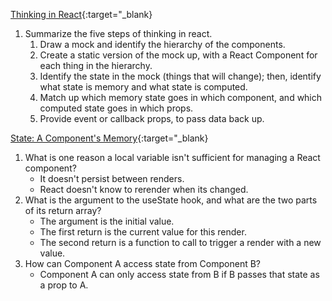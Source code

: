 [Thinking in React](https://react.dev/learn/thinking-in-react){:target="\_blank}

1. Summarize the five steps of thinking in react.
   1. Draw a mock and identify the hierarchy of the components.
   1. Create a static version of the mock up, with a React Component for each thing in the hierarchy.
   1. Identify the state in the mock (things that will change); then, identify what state is memory and what state is computed.
   1. Match up which memory state goes in which component, and which computed state goes in which props.
   1. Provide event or callback props, to pass data back up.

[State: A Component's Memory](https://react.dev/learn/state-a-components-memory){:target="\_blank}

1. What is one reason a local variable isn't sufficient for managing a React component?
   - It doesn't persist between renders.
   - React doesn't know to rerender when its changed.
1. What is the argument to the useState hook, and what are the two parts of its return array?
   - The argument is the initial value.
   - The first return is the current value for this render.
   - The second return is a function to call to trigger a render with a new value.
1. How can Component A access state from Component B?
   - Component A can only access state from B if B passes that state as a prop to A.
